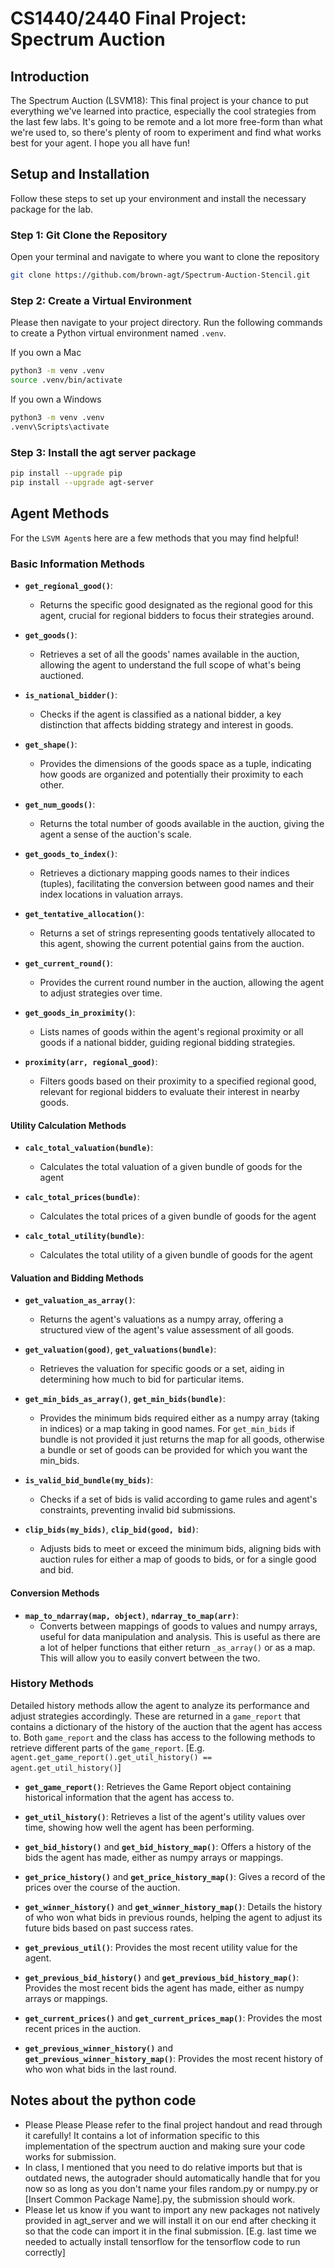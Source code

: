 # CS1440/2440 Final Project: Spectrum Auction

## Introduction

The Spectrum Auction (LSVM18): This final project is your chance to put everything we've learned into practice, especially the cool strategies from the last few labs. It's going to be remote and a lot more free-form than what we're used to, so there's plenty of room to experiment and find what works best for your agent. I hope you all have fun!

## Setup and Installation

Follow these steps to set up your environment and install the necessary package for the lab.

### Step 1: Git Clone the Repository

Open your terminal and navigate to where you want to clone the repository

```bash
git clone https://github.com/brown-agt/Spectrum-Auction-Stencil.git
```

### Step 2: Create a Virtual Environment

Please then navigate to your project directory. Run the following commands to create a Python virtual environment named `.venv`.

If you own a Mac

```bash
python3 -m venv .venv
source .venv/bin/activate
```

If you own a Windows

```bash
python3 -m venv .venv
.venv\Scripts\activate
```

### Step 3: Install the agt server package

```bash
pip install --upgrade pip
pip install --upgrade agt-server
```

## Agent Methods

For the `LSVM Agent`s here are a few methods that you may find helpful!

### Basic Information Methods

- **`get_regional_good()`**:
  - Returns the specific good designated as the regional good for this agent, crucial for regional bidders to focus their strategies around.

- **`get_goods()`**:
  - Retrieves a set of all the goods' names available in the auction, allowing the agent to understand the full scope of what's being auctioned.

- **`is_national_bidder()`**:
  - Checks if the agent is classified as a national bidder, a key distinction that affects bidding strategy and interest in goods.

- **`get_shape()`**:
  - Provides the dimensions of the goods space as a tuple, indicating how goods are organized and potentially their proximity to each other.

- **`get_num_goods()`**:
  - Returns the total number of goods available in the auction, giving the agent a sense of the auction's scale.

- **`get_goods_to_index()`**:
  - Retrieves a dictionary mapping goods names to their indices (tuples), facilitating the conversion between good names and their index locations in valuation arrays.

- **`get_tentative_allocation()`**:
  - Returns a set of strings representing goods tentatively allocated to this agent, showing the current potential gains from the auction.
  
- **`get_current_round()`**:
  - Provides the current round number in the auction, allowing the agent to adjust strategies over time.

- **`get_goods_in_proximity()`**:
  - Lists names of goods within the agent's regional proximity or all goods if a national bidder, guiding regional bidding strategies.

- **`proximity(arr, regional_good)`**:
  - Filters goods based on their proximity to a specified regional good, relevant for regional bidders to evaluate their interest in nearby goods.

#### Utility Calculation Methods

- **`calc_total_valuation(bundle)`**:
  - Calculates the total valuation of a given bundle of goods for the agent

- **`calc_total_prices(bundle)`**:
  - Calculates the total prices of a given bundle of goods for the agent

- **`calc_total_utility(bundle)`**:
  - Calculates the total utility of a given bundle of goods for the agent

#### Valuation and Bidding Methods

- **`get_valuation_as_array()`**:
  - Returns the agent's valuations as a numpy array, offering a structured view of the agent's value assessment of all goods.

- **`get_valuation(good)`**, **`get_valuations(bundle)`**:
  - Retrieves the valuation for specific goods or a set, aiding in determining how much to bid for particular items.

- **`get_min_bids_as_array()`**, **`get_min_bids(bundle)`**:
  - Provides the minimum bids required either as a numpy array (taking in indices) or a map taking in good names. For `get_min_bids` if bundle is not provided it just returns the map for all goods, otherwise a bundle or set of goods can be provided for which you want the min_bids.

- **`is_valid_bid_bundle(my_bids)`**:
  - Checks if a set of bids is valid according to game rules and agent's constraints, preventing invalid bid submissions.

- **`clip_bids(my_bids)`**, **`clip_bid(good, bid)`**:
  - Adjusts bids to meet or exceed the minimum bids, aligning bids with auction rules for either a map of goods to bids, or for a single good and bid.

#### Conversion Methods

- **`map_to_ndarray(map, object)`**, **`ndarray_to_map(arr)`**:
  - Converts between mappings of goods to values and numpy arrays, useful for data manipulation and analysis. This is useful as there are a lot of helper functions that either return `_as_array()` or as a map. This will allow you to easily convert between the two.

### History Methods

Detailed history methods allow the agent to analyze its performance and adjust strategies accordingly. These are returned in a `game_report` that contains a dictionary of the history of the auction that the agent has access to. Both `game_report` and the class has access to the following methods to retrieve different parts of the `game_report`. [E.g. `agent.get_game_report().get_util_history() == agent.get_util_history()`]

- **`get_game_report()`**: Retrieves the Game Report object containing historical information that the agent has access to.

- **`get_util_history()`**: Retrieves a list of the agent's utility values over time, showing how well the agent has been performing.
- **`get_bid_history()`** and **`get_bid_history_map()`**: Offers a history of the bids the agent has made, either as numpy arrays or mappings.
- **`get_price_history()`** and **`get_price_history_map()`**: Gives a record of the prices over the course of the auction.
- **`get_winner_history()`** and **`get_winner_history_map()`**: Details the history of who won what bids in previous rounds, helping the agent to adjust its future bids based on past success rates.

- **`get_previous_util()`**: Provides the most recent utility value for the agent.
- **`get_previous_bid_history()`** and **`get_previous_bid_history_map()`**: Provides the most recent bids the agent has made, either as numpy arrays or mappings.
- **`get_current_prices()`** and **`get_current_prices_map()`**: Provides the most recent prices in the auction.
- **`get_previous_winner_history()`** and **`get_previous_winner_history_map()`**: Provides the most recent history of who won what bids in the last round.

## Notes about the python code

- Please Please Please refer to the final project handout and read through it carefully! It contains a lot of information specific to this implementation of the spectrum auction and making sure your code works for submission.
- In class, I mentioned that you need to do relative imports but that is outdated news, the autograder should automatically handle that for you now so as long as you don't name your files random.py or numpy.py or [Insert Common Package Name].py, the submission should work.
- Please let us know if you want to import any new packages not natively provided in agt_server and we will install it on our end after checking it so that the code can import it in the final submission. [E.g. last time we needed to actually install tensorflow for the tensorflow code to run correctly]
